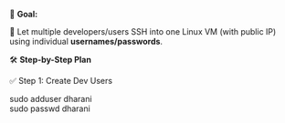 🎯 **Goal:** <br/>

🔷 Let multiple developers/users SSH into one Linux VM (with public IP) using individual **usernames/passwords**. <br/>

🛠️ **Step-by-Step Plan** <br/>

✅ Step 1: Create Dev Users <br/>

   sudo adduser dharani           
   sudo passwd dharani
